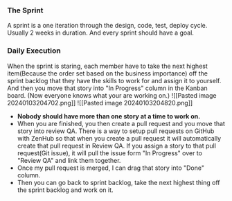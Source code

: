 ### The Sprint
A sprint is a one iteration through the design, code, test, deploy cycle. Usually 2 weeks in duration. And every sprint should have a goal.

### Daily Execution
When the sprint is staring, each member have to take the next highest item(Because the order set based on the business importance) off the sprint backlog that they have the skills to work for and assign it to yourself.
And then you move that story into "In Progress" column in the Kanban board. 
(Now everyone knows what your are working on.)
![[Pasted image 20240103204702.png]]
![[Pasted image 20240103204820.png]]

- **Nobody should have more than one story at a time to work on.**
- When you are finished, you then create a pull request and you move that story into review QA.
	There is a way to setup pull requests on GitHub with ZenHub so that when you create a pull request it will automatically  create that pull request in Review QA.
	If you assign a story to that pull request(Git issue), it will pull the issue form "In Progress" over to "Review QA" and link them together. 
- Once my pull request is merged, I can drag that story into "Done" column.
- Then you can go back to sprint backlog, take the next highest thing off the sprint backlog and work on it. 